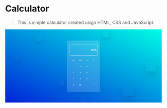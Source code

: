 # Calculator
 
> This is simple calculator created usign HTML, CSS and JavaScript.

<img src="https://github.com/Viral-Gajera/Calculator/blob/main/resource/Annotation%202022-05-21%20141641.png?raw=true" alt="drawing" width="800"/>
